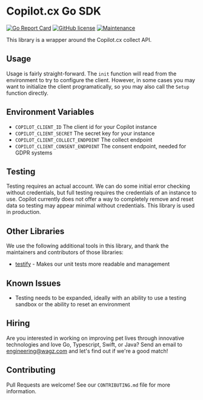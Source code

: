 # Copilot.cx Go SDK

[![Go Report Card](https://goreportcard.com/badge/github.com/GetWagz/go-copilot)](https://goreportcard.com/report/github.com/GetWagz/go-copilot)
[![GitHub license](https://img.shields.io/github/license/Naereen/StrapDown.js.svg)](https://github.com/GetWagz/go-copilot/blob/master/LICENSE)
[![Maintenance](https://img.shields.io/badge/Maintained%3F-yes-green.svg)](https://GitHub.com/Naereen/StrapDown.js/graphs/commit-activity)

This library is a wrapper around the Copilot.cx collect API.

## Usage

Usage is fairly straight-forward. The `init` function will read from the environment to try to configure the client. However, in some cases you may want to initialize the client programatically, so you may also call the `Setup` function directly.

## Environment Variables

* `COPILOT_CLIENT_ID` The client id for your Copilot instance
* `COPILOT_CLIENT_SECRET` The secret key for your instance
* `COPILOT_CLIENT_COLLECT_ENDPOINT` The collect endpoint
* `COPILOT_CLIENT_CONSENT_ENDPOINT` The consent endpoint, needed for GDPR systems

## Testing

Testing requires an actual account. We can do some initial error checking without credentials, but full testing requires the credentials of an instance to use. Copilot currently does not offer a way to completely remove and reset data so testing may appear minimal without credentials. This library is used in production.

## Other Libraries

We use the following additional tools in this library, and thank the maintainers and contributors of those libraries:

* [testify](https://github.com/stretchr/testify) - Makes our unit tests more readable and management

## Known Issues

* Testing needs to be expanded, ideally with an ability to use a testing sandbox or the ability to reset an environment

## Hiring

Are you interested in working on improving pet lives through innovative technologies and love Go, Typescript, Swift, or Java? Send an email to engineering@wagz.com and let's find out if we're a good match!

## Contributing

Pull Requests are welcome! See our `CONTRIBUTING.md` file for more information.

